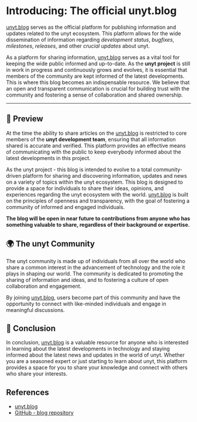 <!--
	{
		description: "Keep up to date with the latest developments around the unyt organization. From devlog, to security updates, and other information - everything will be covered here!",
		preview: "res/unyt_banner.png",
		date: ~2023-04-15~,
		tag: "Community",
		author: "Jonas Strehle",
		authorRef: https://github.com/jonasstrehle
	};
-->


# Introducing: The official unyt.blog

[unyt.blog](https://unyt.blog) serves as the official platform for publishing information and updates related to the unyt ecosystem. This platform allows for the wide dissemination of information regarding *development status*, *bugfixes*, *milestones*, *releases*, and other *crucial updates* about unyt.

<!-- ![unyt.org](res/unyt_banner.png) -->

 As a platform for sharing information, [unyt.blog](https://unyt.blog) serves as a vital tool for keeping the wide public informed and up-to-date. As the **unyt project** is still in work in progress and continuously grows and evolves, it is essential that members of the community are kept informed of the latest developments. This is where this blog becomes an indispensable resource. We believe that an open and transparent communication is crucial for building trust with the community and fostering a sense of collaboration and shared ownership.


---

## 📝 Preview
At the time the ability to share articles on the [unyt.blog](https://unyt.blog) is restricted to core members of the **unyt development team**, ensuring that all information shared is accurate and verified. This platform provides an effective means of communicating with the public to keep everybody informed about the latest developments in this project.

As the unyt project - this blog is intended to evolve to a total community-driven platform for sharing and discovering information, updates and news on a variety of topics within the unyt ecosystem. This blog is designed to provide a space for individuals to share their ideas, opinions, and experiences regarding the unyt ecosystem with the world. [unyt.blog](https://unyt.blog) is built on the principles of openness and transparency, with the goal of fostering a community of informed and engaged individuals. 

**The blog will be open in near future to contributions from anyone who has something valuable to share, regardless of their background or expertise.**


## 🌍 The unyt Community
The unyt community is made up of individuals from all over the world who share a common interest in the advancement of technology and the role it plays in shaping our world. The community is dedicated to promoting the sharing of information and ideas, and to fostering a culture of open collaboration and engagement.

By joining [unyt.blog](https://unyt.blog), users become part of this community and have the opportunity to connect with like-minded individuals and engage in meaningful discussions.

## 📌 Conclusion
In conclusion, [unyt.blog](https://unyt.blog) is a valuable resource for anyone who is interested in learning about the latest developments in technology and staying informed about the latest news and updates in the world of unyt. Whether you are a seasoned expert or just starting to learn about unyt, this platform provides a space for you to share your knowledge and connect with others who share your interests.


## References
* [unyt.blog](https://unyt.blog)
* [GitHub - blog repository](https://github.com/unyt-org/blog)
